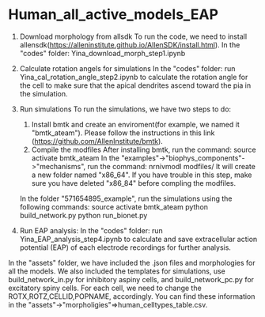 # Human_all_active_models_EAP

1. Download morphology from allsdk
   To run the code, we need to install allensdk(https://alleninstitute.github.io/AllenSDK/install.html).
   In the "codes" folder: Yina_download_morph_step1.ipynb

2. Calculate rotation angels for simulations
   In the "codes" folder: run Yina_cal_rotation_angle_step2.ipynb to calculate the rotation angle for the cell to make sure that the apical dendrites ascend toward the pia in the simulation. 

3. Run simulations
   To run the simulations, we have two steps to do:
   1) Install bmtk and create an enviroment(for example, we named it "bmtk_ateam"). 
      Please follow the instructions in this link (https://github.com/AllenInstitute/bmtk).
   2) Compile the modfiles
      After installing bmtk, run the command: source activate bmtk_ateam
      In the "examples"->"biophys_components"->"mechanisms", run the command:
	  nrnivmodl modfiles/
	  It will create a new folder named "x86_64". 
      If you have trouble in this step, make sure you have deleted "x86_84" before compling the modfiles.

   In the folder "571654895_example", run the simulations using the following commands:
 	  source activate bmtk_ateam
	  python build_network.py
	  python run_bionet.py
	
4. Run EAP analysis:
   In the "codes" folder: run Yina_EAP_analysis_step4.ipynb to calculate and save extracellular action potential (EAP) of each electrode recordings for further analysis. 


In the "assets" folder, we have included the .json files and morphologies for all the models. We also included the templates for simulations, use build_network_in.py for inhibitory aspiny cells, and build_network_pc.py for excitatory spiny cells. For each cell, we need to change the ROTX,ROTZ,CELLID,POPNAME, accordingly. You can find these information in the "assets"->"morpholigies"=>human_celltypes_table.csv.
